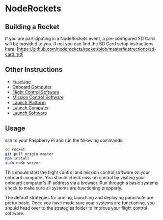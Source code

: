 # NodeRockets

## Building a Rocket
If you are participating in a NodeRockets event, a pre-configured SD Card will be provided to you. If not you can find the SD Card setup instructions here: [https://github.com/noderockets/rocket/blob/master/instructions/sd-card.md]

## Other Instructions
* [Fuselage](https://github.com/noderockets/rocket/blob/master/instructions/fuselage.md)
* [Onboard Computer](https://github.com/noderockets/rocket/blob/master/instructions/control-system.md)
* [Flight Control Software](https://github.com/noderockets/strategy)
* [Mission Control Software](https://github.com/noderockets/mission-control)
* [Launch Platform](https://github.com/noderockets/rocket/blob/master/instructions/launch-platform.md)
* [Launch Computer](https://github.com/noderockets/rocket/blob/master/instructions/launch-computer.md)
* [Launch Software](https://github.com/noderockets/rocket/blob/master/instructions/launch-software.md)

## Usage
ssh to your Raspberry Pi and run the following commands:
```sh
cd rocket
git pull origin master
npm install
sudo node server
```

This should start the flight control and mission control software on your onboard computer. You should check mission control by visiting your onboard computer's IP address via a browser. Run through a basic systems check to make sure all systems are functioning propperly.

The default strategies for arming, launching and deploying parachute are pretty basic. Once you have made sure your systems are functioning, you should head over to the strategies folder to improve your flight control software.
